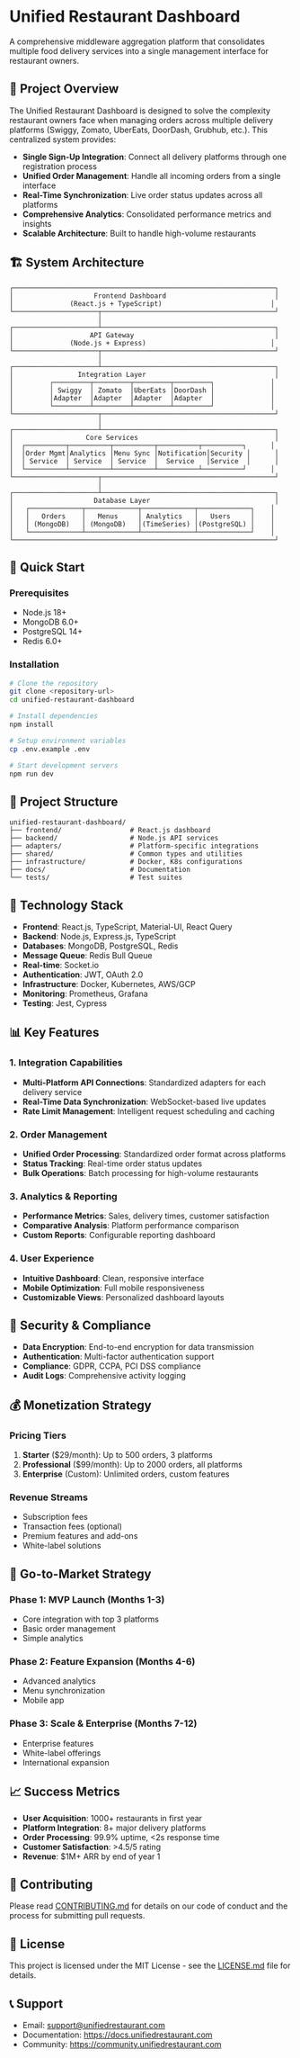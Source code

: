 # Unified Restaurant Dashboard

A comprehensive middleware aggregation platform that consolidates multiple food delivery services into a single management interface for restaurant owners.

## 🎯 Project Overview

The Unified Restaurant Dashboard is designed to solve the complexity restaurant owners face when managing orders across multiple delivery platforms (Swiggy, Zomato, UberEats, DoorDash, Grubhub, etc.). This centralized system provides:

- **Single Sign-Up Integration**: Connect all delivery platforms through one registration process
- **Unified Order Management**: Handle all incoming orders from a single interface
- **Real-Time Synchronization**: Live order status updates across all platforms
- **Comprehensive Analytics**: Consolidated performance metrics and insights
- **Scalable Architecture**: Built to handle high-volume restaurants

## 🏗️ System Architecture

```
┌─────────────────────────────────────────────────────────────────┐
│                    Frontend Dashboard                           │
│              (React.js + TypeScript)                           │
└─────────────────────┬───────────────────────────────────────────┘
                      │
┌─────────────────────┴───────────────────────────────────────────┐
│                   API Gateway                                   │
│              (Node.js + Express)                               │
└─────────────────────┬───────────────────────────────────────────┘
                      │
┌─────────────────────┴───────────────────────────────────────────┐
│                Integration Layer                                │
│         ┌─────────┬─────────┬─────────┬─────────┐              │
│         │ Swiggy  │ Zomato  │UberEats │DoorDash │              │
│         │Adapter  │Adapter  │Adapter  │Adapter  │              │
│         └─────────┴─────────┴─────────┴─────────┘              │
└─────────────────────┬───────────────────────────────────────────┘
                      │
┌─────────────────────┴───────────────────────────────────────────┐
│                  Core Services                                  │
│  ┌──────────┬──────────┬──────────┬──────────┬──────────┐      │
│  │Order Mgmt│Analytics │Menu Sync │Notification│Security │      │
│  │ Service  │ Service  │ Service  │  Service   │Service  │      │
│  └──────────┴──────────┴──────────┴──────────┴──────────┘      │
└─────────────────────┬───────────────────────────────────────────┘
                      │
┌─────────────────────┴───────────────────────────────────────────┐
│                    Database Layer                               │
│   ┌─────────────┬─────────────┬─────────────┬─────────────┐    │
│   │   Orders    │   Menus     │ Analytics   │   Users     │    │
│   │ (MongoDB)   │ (MongoDB)   │(TimeSeries) │(PostgreSQL) │    │
│   └─────────────┴─────────────┴─────────────┴─────────────┘    │
└─────────────────────────────────────────────────────────────────┘
```

## 🚀 Quick Start

### Prerequisites
- Node.js 18+
- MongoDB 6.0+
- PostgreSQL 14+
- Redis 6.0+

### Installation
```bash
# Clone the repository
git clone <repository-url>
cd unified-restaurant-dashboard

# Install dependencies
npm install

# Setup environment variables
cp .env.example .env

# Start development servers
npm run dev
```

## 📁 Project Structure

```
unified-restaurant-dashboard/
├── frontend/                 # React.js dashboard
├── backend/                  # Node.js API services
├── adapters/                 # Platform-specific integrations
├── shared/                   # Common types and utilities
├── infrastructure/           # Docker, K8s configurations
├── docs/                     # Documentation
└── tests/                    # Test suites
```

## 🔧 Technology Stack

- **Frontend**: React.js, TypeScript, Material-UI, React Query
- **Backend**: Node.js, Express.js, TypeScript
- **Databases**: MongoDB, PostgreSQL, Redis
- **Message Queue**: Redis Bull Queue
- **Real-time**: Socket.io
- **Authentication**: JWT, OAuth 2.0
- **Infrastructure**: Docker, Kubernetes, AWS/GCP
- **Monitoring**: Prometheus, Grafana
- **Testing**: Jest, Cypress

## 📊 Key Features

### 1. Integration Capabilities
- **Multi-Platform API Connections**: Standardized adapters for each delivery service
- **Real-Time Data Synchronization**: WebSocket-based live updates
- **Rate Limit Management**: Intelligent request scheduling and caching

### 2. Order Management
- **Unified Order Processing**: Standardized order format across platforms
- **Status Tracking**: Real-time order status updates
- **Bulk Operations**: Batch processing for high-volume restaurants

### 3. Analytics & Reporting
- **Performance Metrics**: Sales, delivery times, customer satisfaction
- **Comparative Analysis**: Platform performance comparison
- **Custom Reports**: Configurable reporting dashboard

### 4. User Experience
- **Intuitive Dashboard**: Clean, responsive interface
- **Mobile Optimization**: Full mobile responsiveness
- **Customizable Views**: Personalized dashboard layouts

## 🔐 Security & Compliance

- **Data Encryption**: End-to-end encryption for data transmission
- **Authentication**: Multi-factor authentication support
- **Compliance**: GDPR, CCPA, PCI DSS compliance
- **Audit Logs**: Comprehensive activity logging

## 💰 Monetization Strategy

### Pricing Tiers
1. **Starter** ($29/month): Up to 500 orders, 3 platforms
2. **Professional** ($99/month): Up to 2000 orders, all platforms
3. **Enterprise** (Custom): Unlimited orders, custom features

### Revenue Streams
- Subscription fees
- Transaction fees (optional)
- Premium features and add-ons
- White-label solutions

## 🎯 Go-to-Market Strategy

### Phase 1: MVP Launch (Months 1-3)
- Core integration with top 3 platforms
- Basic order management
- Simple analytics

### Phase 2: Feature Expansion (Months 4-6)
- Advanced analytics
- Menu synchronization
- Mobile app

### Phase 3: Scale & Enterprise (Months 7-12)
- Enterprise features
- White-label offerings
- International expansion

## 📈 Success Metrics

- **User Acquisition**: 1000+ restaurants in first year
- **Platform Integration**: 8+ major delivery platforms
- **Order Processing**: 99.9% uptime, <2s response time
- **Customer Satisfaction**: >4.5/5 rating
- **Revenue**: $1M+ ARR by end of year 1

## 🤝 Contributing

Please read [CONTRIBUTING.md](docs/CONTRIBUTING.md) for details on our code of conduct and the process for submitting pull requests.

## 📝 License

This project is licensed under the MIT License - see the [LICENSE.md](LICENSE.md) file for details.

## 📞 Support

- Email: support@unifiedrestaurant.com
- Documentation: https://docs.unifiedrestaurant.com
- Community: https://community.unifiedrestaurant.com